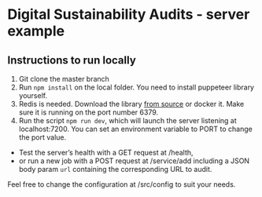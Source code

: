 # Digital Sustainability Audits - server example

## Instructions to run locally

1. Git clone the master branch
2. Run `npm install` on the local folder. You need to install puppeteer library yourself.
3. Redis is needed. Download the library [from source](https://redis.io/topics/quickstart) or docker it. Make sure it is running on the port number 6379.
4. Run the script `npm run dev`, which will launch the server listening at localhost:7200. You can set an environment variable to PORT to change the port value.
  - Test the server’s health with a GET request at /health,
  - or run a new job with a POST request at /service/add including a JSON body param `url` containing the corresponding URL       to audit.

Feel free to change the configuration at /src/config to suit your needs.
